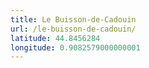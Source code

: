```yaml
---
title: Le Buisson-de-Cadouin
url: /le-buisson-de-cadouin/
latitude: 44.8456284
longitude: 0.9082579000000001
---
```

